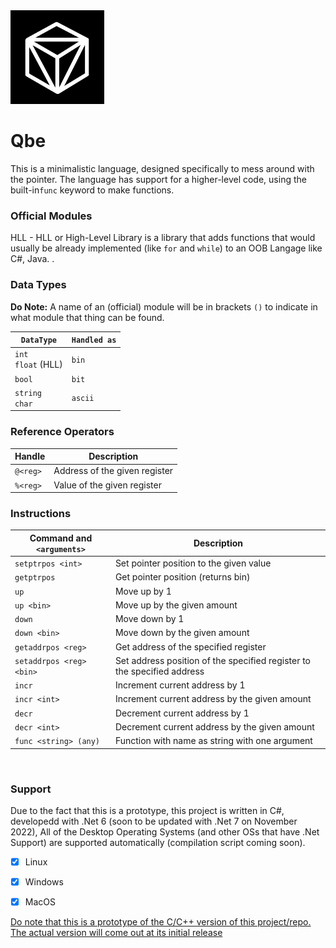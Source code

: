 <img src="Qbe.png" style="align-items: center" width="150"/>

# Qbe
This is a minimalistic language, designed specifically to mess around with the pointer.
The language has support for a higher-level code, using the built-in`func` keyword to make functions.

### Official Modules
HLL - HLL or High-Level Library is a library that adds functions that would usually be already implemented (like `for` and `while`) to an OOB Langage like C#, Java. .


### Data Types
__Do Note:__ A name of an (official) module will be in brackets `()` to indicate in what module that thing can be found.


| `DataType`                | `Handled as` |
|---------------------------|--------------|
| `int` <br>`float` (HLL)   | `bin`        |
| `bool`                    | `bit`        | 
| `string` <br> `char`      | `ascii`      |


### Reference Operators
| Handle    | Description                   |
|-----------|-------------------------------|
| `@<reg>`  | Address of the given register |
| `%<reg>`  | Value of the given register   |

### Instructions

| Command and `<arguments>` | Description                                                             |
|---------------------------|-------------------------------------------------------------------------|
| `setptrpos <int>`         | Set pointer position to the given value                                 |
| `getptrpos`               | Get pointer position (returns bin)                                      |
| `up`                      | Move up by 1                                                            |
| `up <bin>`                | Move up by the given amount                                             |
| `down`                    | Move down by 1                                                          |
| `down <bin>`              | Move down by the given amount                                           |
| `getaddrpos <reg>`        | Get address of the specified register                                   |
| `setaddrpos <reg> <bin>`  | Set address position of the specified register to the specified address |
| `incr`                    | Increment current address by 1                                          |
| `incr <int>`              | Increment current address by the given amount                           |
| `decr`                    | Decrement current address by 1                                          |
| `decr <int>`              | Decrement current address by the given amount                           |
| `func <string> (any)`     | Function with name as string with one argument                          |


<br>

### Support
Due to the fact that this is a prototype, this project is written in C#, developedd with .Net 6 (soon to be updated with .Net 7 on November 2022), All of the Desktop Operating Systems (and other OSs that have .Net Support) are supported automatically (compilation script coming soon).
- [x] Linux
- [x] Windows
- [x] MacOS


<ins> Do note that this is a prototype of the C/C++ version of this project/repo. The actual version will come out at its initial release </ins>
